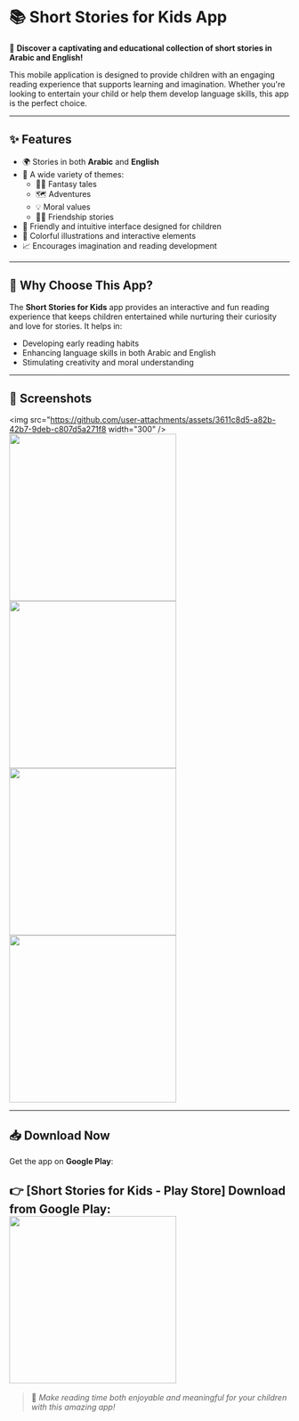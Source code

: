 # 📚 Short Stories for Kids App

🎉 **Discover a captivating and educational collection of short stories in Arabic and English!**

This mobile application is designed to provide children with an engaging reading experience that supports learning and imagination. Whether you're looking to entertain your child or help them develop language skills, this app is the perfect choice.

---

## ✨ Features

- 🌍 Stories in both **Arabic** and **English**
- 📖 A wide variety of themes:  
  - 🧚‍♀️ Fantasy tales  
  - 🗺️ Adventures  
  - 💡 Moral values  
  - 👧👦 Friendship stories
- 🧒 Friendly and intuitive interface designed for children
- 🎨 Colorful illustrations and interactive elements
- 📈 Encourages imagination and reading development

---

## 🚀 Why Choose This App?

The **Short Stories for Kids** app provides an interactive and fun reading experience that keeps children entertained while nurturing their curiosity and love for stories. It helps in:
- Developing early reading habits
- Enhancing language skills in both Arabic and English
- Stimulating creativity and moral understanding

---


## 📸 Screenshots


<img src="https://github.com/user-attachments/assets/3611c8d5-a82b-42b7-9deb-c807d5a271f8 width="300" />
<img src=https://github.com/user-attachments/assets/4b9c92ec-c2eb-4559-b9e4-7c4ae5c7204c width="300" />
<img src=https://github.com/user-attachments/assets/2ef8bc05-9a3c-496e-a8c7-b946daf4ae8b width="300" />
<img src=https://github.com/user-attachments/assets/162587f8-5552-4dd1-bfdd-60aaa203cdd1 width="300" />
<img src=https://github.com/user-attachments/assets/2eca3680-13bd-496a-bd8d-08d212bbe523 width="300" />

---

## 📥 Download Now

Get the app on **Google Play**:  




👉 [Short Stories for Kids - Play Store]
Download from Google Play:  
<a href="https://play.google.com/store/apps/details?id=com.mofidh1.arabickidsstories&pli=1" target="_blank">
  <img src="https://github.com/user-attachments/assets/3da5fc5a-cec6-4709-ab93-7298911ef275" width="300" />
</a>
---


> 🌟 *Make reading time both enjoyable and meaningful for your children with this amazing app!*


